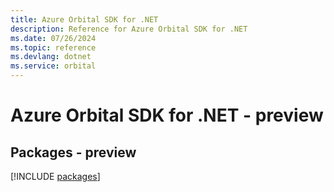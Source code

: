 ```yaml
---
title: Azure Orbital SDK for .NET
description: Reference for Azure Orbital SDK for .NET
ms.date: 07/26/2024
ms.topic: reference
ms.devlang: dotnet
ms.service: orbital
---
```

# Azure Orbital SDK for .NET - preview
## Packages - preview
[!INCLUDE [packages](orbital-index.md)]
